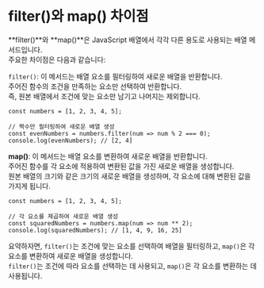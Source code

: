 #  filter()와 map() 차이점

**filter()**와 **map()**은 JavaScript 배열에서 각각 다른 용도로 사용되는 배열 메서드입니다. <br>
주요한 차이점은 다음과 같습니다:

`filter()`: 이 메서드는 배열 요소를 필터링하여 새로운 배열을 반환합니다. <br>
주어진 함수의 조건을 만족하는 요소만 선택하여 반환합니다. <br>
즉, 원본 배열에서 조건에 맞는 요소만 남기고 나머지는 제외합니다.

```
const numbers = [1, 2, 3, 4, 5];

// 짝수만 필터링하여 새로운 배열 생성
const evenNumbers = numbers.filter(num => num % 2 === 0);
console.log(evenNumbers); // [2, 4]
```

**map()**: 이 메서드는 배열 요소를 변환하여 새로운 배열을 반환합니다. <br>
주어진 함수를 각 요소에 적용하여 변환된 값을 가진 새로운 배열을 생성합니다.<br>
원본 배열의 크기와 같은 크기의 새로운 배열을 생성하며, 각 요소에 대해 변환된 값을 가지게 됩니다.

```
const numbers = [1, 2, 3, 4, 5];

// 각 요소를 제곱하여 새로운 배열 생성
const squaredNumbers = numbers.map(num => num ** 2);
console.log(squaredNumbers); // [1, 4, 9, 16, 25]
```

요약하자면, `filter()`는 조건에 맞는 요소를 선택하여 배열을 필터링하고, `map()`은 각 요소를 변환하여 새로운 배열을 생성합니다.<br>
`filter()`는 조건에 따라 요소를 선택하는 데 사용되고, `map()`은 각 요소를 변환하는 데 사용됩니다.
